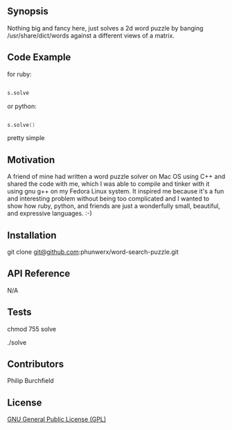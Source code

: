## Synopsis

Nothing big and fancy here, just solves a 2d word puzzle by banging /usr/share/dict/words against a different views of a matrix.

## Code Example

for ruby:

```s = Solver.new

s.solve
```
or python:

```s = Solver()

s.solve()
```

pretty simple

## Motivation

A friend of mine had written a word puzzle solver on Mac OS using C++ and shared the code with me, which I was able to compile and tinker with it using gnu g++ on my Fedora Linux system.  It inspired me because it's a fun and interesting problem without being too complicated and I wanted to show how ruby, python, and friends are just a wonderfully small, beautiful, and expressive languages. :-)

## Installation

git clone git@github.com:phunwerx/word-search-puzzle.git

## API Reference

N/A

## Tests

chmod 755 solve

./solve

## Contributors

Philip Burchfield

## License

[GNU General Public License (GPL)](https://github.com/phunwerx/word-search-puzzle/blob/master/LICENSE.md)

